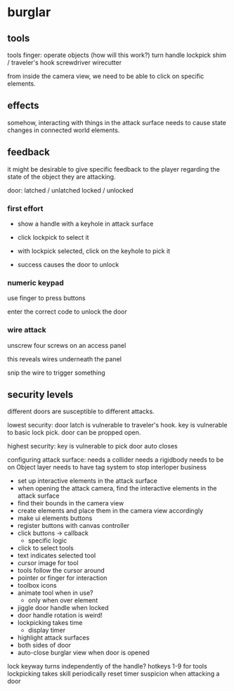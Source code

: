 # burglar

## tools
tools
    finger: operate objects (how will this work?)
        turn handle
    lockpick
    shim / traveler's hook
    screwdriver
    wirecutter

from inside the camera view, we need to be able to click on specific elements.

## effects

somehow, interacting with things in the attack surface needs to cause state changes in connected
world elements.

## feedback

it might be desirable to give specific feedback to the player regarding the state of the object they are attacking.

door:
    latched / unlatched
    locked / unlocked

### first effort

* show a handle with a keyhole in attack surface

* click lockpick to select it

* with lockpick selected, click on the keyhole to pick it

* success causes the door to unlock

### numeric keypad

use finger to press buttons

enter the correct code to unlock the door

### wire attack

unscrew four screws on an access panel

this reveals wires underneath the panel

snip the wire to trigger something

## security levels

different doors are susceptible to different attacks.

lowest security:
    door latch is vulnerable to traveler's hook.
    key is vulnerable to basic lock pick.
    door can be propped open.

highest security:
    key is vulnerable to pick
    door auto closes

configuring attack surface:
needs a collider
    needs a rigidbody
    needs to be on Object layer
    needs to have tag system to stop interloper business

* set up interactive elements in the attack surface
* when opening the attack camera, find the interactive elements in the attack surface
* find their bounds in the camera view
* create elements and place them in the camera view accordingly
* make ui elements buttons
* register buttons with canvas controller
* click buttons -> callback
    * specific logic 
* click to select tools
* text indicates selected tool
* cursor image for tool
* tools follow the cursor around
* pointer or finger for interaction
* toolbox icons
* animate tool when in use?
    * only when over element
* jiggle door handle when locked
* door handle rotation is weird!
* lockpicking takes time
    * display timer
* highlight attack surfaces
* both sides of door
* auto-close burglar view when door is opened

lock keyway turns independently of the handle?
hotkeys 1-9 for tools
lockpicking takes skill
    periodically reset timer
suspicion when attacking a door